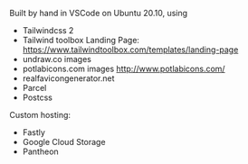 Built by hand in VSCode on Ubuntu 20.10, using
- Tailwindcss 2
- Tailwind toolbox Landing Page: https://www.tailwindtoolbox.com/templates/landing-page
- undraw.co images
- potlabicons.com images http://www.potlabicons.com/
- realfavicongenerator.net
- Parcel
- Postcss

Custom hosting:
- Fastly
- Google Cloud Storage
- Pantheon